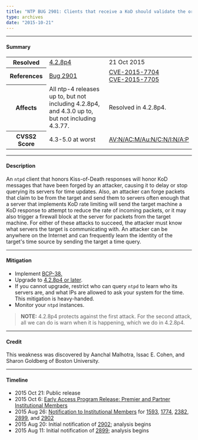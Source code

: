 ```yaml
---
title: "NTP BUG 2901: Clients that receive a KoD should validate the origin timestamp field"
type: archives
date: "2015-10-21"
---
```


* * *

#### Summary

<table>
  <tbody>
	<tr>
		<th><b>Resolved</b></th>
		<td><a href="/support/securitynotice/4_2_8p4-release-announcement">4.2.8p4</a></td>
		<td>21 Oct 2015</td>
	</tr>
	<tr>
		<th><b>References</b></th>
		<td><a href="https://bugs.ntp.org/show_bug.cgi?id=2901">Bug 2901</a></td>
		<td><a href="https://nvd.nist.gov/vuln/detail/CVE-2015-7704">CVE-2015-7704</a><br> <a href="https://nvd.nist.gov/vuln/detail/CVE-2015-7705">CVE-2015-7705</a></td>
	</tr>
	<tr>
		<th><b>Affects</b></th>
		<td>All ntp-4 releases up to, but not including 4.2.8p4,<br> and 4.3.0 up to, but not including 4.3.77.</td>
		<td>Resolved in 4.2.8p4.</td>
	</tr>
	<tr>
		<th><b>CVSS2 Score</b></th>
		<td>4.3-5.0 at worst</td>
		<td><a href="https://nvd.nist.gov/cvss.cfm?calculator&version=2&vector=(AV:N/AC:M/Au:N/C:N/I:N/A:P)">AV:N/AC:M/Au:N/C:N/I:N/A:P</a></td>
	</tr>	
  </tbody>	
</table>

* * *
    
#### Description 

An `ntpd` client that honors Kiss-of-Death responses will honor KoD messages that have been forged by an attacker, causing it to delay or stop querying its servers for time updates. Also, an attacker can forge packets that claim to be from the target and send them to servers often enough that a server that implements KoD rate limiting will send the target machine a KoD response to attempt to reduce the rate of incoming packets, or it may also trigger a firewall block at the server for packets from the target machine. For either of these attacks to succeed, the attacker must know what servers the target is communicating with. An attacker can be anywhere on the Internet and can frequently learn the identity of the target's time source by sending the target a time query.

* * *
    
#### Mitigation

* Implement [BCP-38.](http://www.bcp38.info)
* Upgrade to [4.2.8p4 or later](/downloads).
*  If you cannot upgrade, restrict who can query `ntpd` to learn who its servers are, and what IPs are allowed to ask your system for the time. This mitigation is heavy-handed.
* Monitor your `ntpd` instances. 

> **NOTE:** 4.2.8p4 protects against the first attack. For the second attack, all we can do is warn when it is happening, which we do in 4.2.8p4. 

* * *

#### Credit

This weakness was discovered by Aanchal Malhotra, Issac E. Cohen, and Sharon Goldberg of Boston University.

* * *

#### Timeline

* 2015 Oct 21: Public release
* 2015 Oct 6: [Early Access Program Release: Premier and Partner Institutional Members](https://www.nwtime.org/membership/benefits)
* 2015 Aug 26: [Notification to Institutional Members](https://www.nwtime.org/membership/benefits) for [1593](/support/securitynotice/ntpbug1593), [1774](/support/securitynotice/ntpbug1774), [2382](/support/securitynotice/ntpbug2382), [2899](/support/securitynotice/ntpbug2899), and [2902](/support/securitynotice/ntpbug2902)
* 2015 Aug 20: Initial notification of [2902](/support/securitynotice/ntpbug2902); analysis begins
* 2015 Aug 11: Initial notification of [2899](/support/securitynotice/ntpbug2899); analysis begins